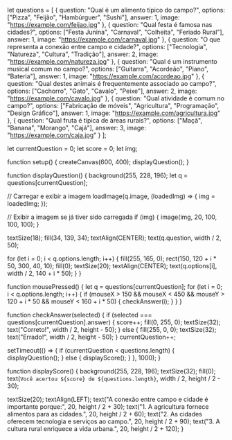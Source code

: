 let questions = [
  {
    question: "Qual é um alimento típico do campo?",
    options: ["Pizza", "Feijão", "Hambúrguer", "Sushi"],
    answer: 1,
    image: "https://example.com/feijao.jpg"
  },
  {
    question: "Qual festa é famosa nas cidades?",
    options: ["Festa Junina", "Carnaval", "Colheita", "Feriado Rural"],
    answer: 1,
    image: "https://example.com/carnaval.jpg"
  },
  {
    question: "O que representa a conexão entre campo e cidade?",
    options: ["Tecnologia", "Natureza", "Cultura", "Tradição"],
    answer: 2,
    image: "https://example.com/natureza.jpg"
  },
  {
    question: "Qual é um instrumento musical comum no campo?",
    options: ["Guitarra", "Acordeão", "Piano", "Bateria"],
    answer: 1,
    image: "https://example.com/acordeao.jpg"
  },
  {
    question: "Qual destes animais é frequentemente associado ao campo?",
    options: ["Cachorro", "Gato", "Cavalo", "Peixe"],
    answer: 2,
    image: "https://example.com/cavalo.jpg"
  },
  {
    question: "Qual atividade é comum no campo?",
    options: ["Fabricação de móveis", "Agricultura", "Programação", "Design Gráfico"],
    answer: 1,
    image: "https://example.com/agricultura.jpg"
  },
  {
    question: "Qual fruta é típica de áreas rurais?",
    options: ["Maçã", "Banana", "Morango", "Cajá"],
    answer: 3,
    image: "https://example.com/caja.jpg"
  }
];

let currentQuestion = 0;
let score = 0;
let img;

function setup() {
  createCanvas(600, 400);
  displayQuestion();
}

function displayQuestion() {
  background(255, 228, 196);
  let q = questions[currentQuestion];

  // Carregar e exibir a imagem
  loadImage(q.image, (loadedImg) => {
    img = loadedImg;
  });

  // Exibir a imagem se já tiver sido carregada
  if (img) {
    image(img, 20, 100, 100, 100);
  }

  textSize(18);
  fill(34, 139, 34);
  textAlign(CENTER);
  text(q.question, width / 2, 50);

  for (let i = 0; i < q.options.length; i++) {
    fill(255, 165, 0);
    rect(150, 120 + i * 50, 300, 40, 10);
    fill(0);
    textSize(20);
    textAlign(CENTER);
    text(q.options[i], width / 2, 140 + i * 50);
  }
}

function mousePressed() {
  let q = questions[currentQuestion];
  for (let i = 0; i < q.options.length; i++) {
    if (mouseX > 150 && mouseX < 450 && mouseY > 120 + i * 50 && mouseY < 160 + i * 50) {
      checkAnswer(i);
    }
  }
}

function checkAnswer(selected) {
  if (selected === questions[currentQuestion].answer) {
    score++;
    fill(0, 255, 0);
    textSize(32);
    text("Correto!", width / 2, height - 50);
  } else {
    fill(255, 0, 0);
    textSize(32);
    text("Errado!", width / 2, height - 50);
  }
  currentQuestion++;

  setTimeout(() => {
    if (currentQuestion < questions.length) {
      displayQuestion();
    } else {
      displayScore();
    }
  }, 1000);
}

function displayScore() {
  background(255, 228, 196);
  textSize(32);
  fill(0);
  text(`Você acertou ${score} de ${questions.length}`, width / 2, height / 2 - 30);
  
  textSize(20);
  textAlign(LEFT);
  text("A conexão entre campo e cidade é importante porque:", 20, height / 2 + 30);
  text("1. A agricultura fornece alimentos para as cidades.", 20, height / 2 + 60);
  text("2. As cidades oferecem tecnologia e serviços ao campo.", 20, height / 2 + 90);
  text("3. A cultura rural enriquece a vida urbana.", 20, height / 2 + 120);
}
